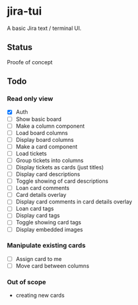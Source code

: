 # jira-tui
A basic Jira text / terminal UI.


## Status

Proofe of concept

## Todo

### Read only view

- [x] Auth
- [ ] Show basic board
- [ ] Make a column component
- [ ] Load board columns
- [ ] Display board columns
- [ ] Make a card component
- [ ] Load tickets
- [ ] Group tickets into columns
- [ ] Display tickets as cards (just titles)
- [ ] Display card descriptions
- [ ] Toggle showing of card descriptions
- [ ] Loan card comments
- [ ] Card details overlay
- [ ] Display card comments in card details overlay
- [ ] Loan card tags
- [ ] Display card tags
- [ ] Toggle showing card tags
- [ ] Display embedded images

### Manipulate existing cards

- [ ] Assign card to me
- [ ] Move card between columns

### Out of scope

- creating new cards
